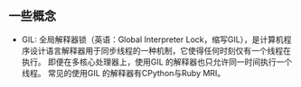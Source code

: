 ## 一些概念
* GIL: 全局解释器锁（英语：Global Interpreter Lock，缩写GIL），是计算机程序设计语言解释器用于同步线程的一种机制，它使得任何时刻仅有一个线程在执行。 即便在多核心处理器上，使用GIL 的解释器也只允许同一时间执行一个线程。 常见的使用GIL 的解释器有CPython与Ruby MRI。